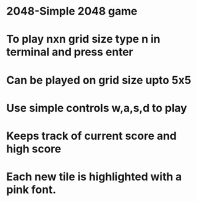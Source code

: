 # 2048-Simple 2048 game
# To play nxn grid size type n in terminal and press enter
# Can be played on grid size upto 5x5
# Use simple controls w,a,s,d to play
# Keeps track of current score and high score 
# Each new tile is highlighted with a pink font.
